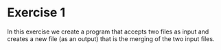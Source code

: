 # Exercise 1

In this exercise we create a program that accepts two files as input and creates a new file (as an output) that is the merging of the two input files.
